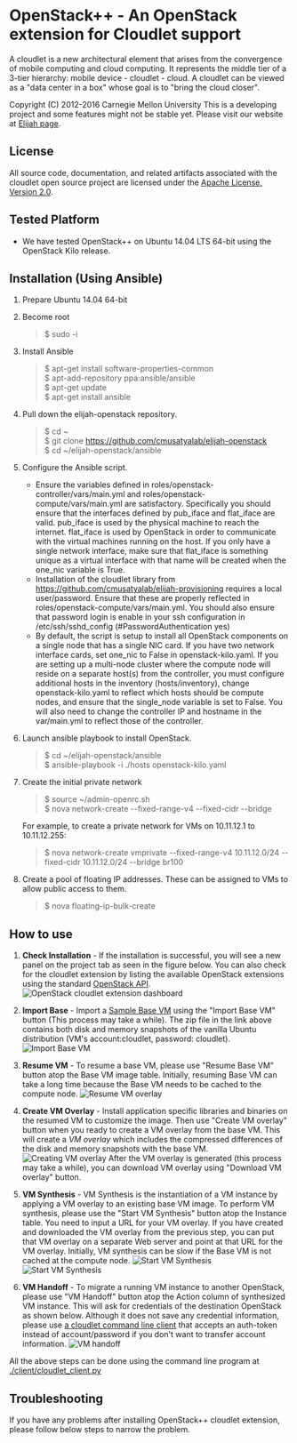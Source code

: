 OpenStack++ - An OpenStack extension for Cloudlet support
========================================================
A cloudlet is a new architectural element that arises from the convergence of
mobile computing and cloud computing. It represents the middle tier of a
3-tier hierarchy:  mobile device - cloudlet - cloud.   A cloudlet can be
viewed as a "data center in a box" whose  goal is to "bring the cloud closer".

Copyright (C) 2012-2016 Carnegie Mellon University This is a developing project
and some features might not be stable yet.  Please visit our website at [Elijah
page](http://elijah.cs.cmu.edu/).



License
----------

All source code, documentation, and related artifacts associated with the
cloudlet open source project are licensed under the [Apache License, Version
2.0](http://www.apache.org/licenses/LICENSE-2.0.html).



Tested Platform
-------------

- We have tested OpenStack++ on Ubuntu 14.04 LTS 64-bit using the OpenStack Kilo release.


Installation (Using Ansible)
-----------------------------

1. Prepare Ubuntu 14.04 64-bit

2. Become root
    > $ sudo -i

3. Install Ansible

    > $ apt-get install software-properties-common  
    > $ apt-add-repository ppa:ansible/ansible  
    > $ apt-get update  
    > $ apt-get install ansible 

3. Pull down the elijah-openstack repository.

    > $ cd ~  
    > $ git clone https://github.com/cmusatyalab/elijah-openstack  
    > $ cd ~/elijah-openstack/ansible
    
4. Configure the Ansible script.
    * Ensure the variables defined in roles/openstack-controller/vars/main.yml and roles/openstack-compute/vars/main.yml are satisfactory. Specifically you should ensure that the interfaces defined by pub_iface and flat_iface are valid. pub_iface is used by the physical machine to reach the internet. flat_iface is used by OpenStack in order to communicate with the virtual machines running on the host. If you only have a single network interface, make sure that flat_iface is something unique as a virtual interface with that name will be created when the one_nic variable is True.
    * Installation of the cloudlet library from https://github.com/cmusatyalab/elijah-provisioning requires a local user/password. Ensure that these are properly reflected in roles/openstack-compute/vars/main.yml. You should also ensure that password login is enable in your ssh configuration in /etc/ssh/sshd_config (#PasswordAuthentication yes)
    * By default, the script is setup to install all OpenStack components on a single node that has a single NIC card.  If you have two network interface cards, set one_nic to False in openstack-kilo.yaml.  If you are setting up a multi-node cluster where the compute node will reside on a separate host(s) from the controller, you must configure additional hosts in the inventory (hosts/inventory), change openstack-kilo.yaml to reflect which hosts should be compute nodes, and ensure that the single_node variable is set to False. You will also need to change the controller IP and hostname in the var/main.yml to reflect those of the controller.

5. Launch ansible playbook to install OpenStack.

    > $ cd ~/elijah-openstack/ansible   
    > $ ansible-playbook -i ./hosts openstack-kilo.yaml  

6. Create the initial private network

    > $ source ~/admin-openrc.sh  
    > $ nova network-create <name> --fixed-range-v4 <cidr> --fixed-cidr <cidr> --bridge <name of bridge to create>

   For example, to create a private network for VMs on 10.11.12.1 to 10.11.12.255:
    > $ nova network-create vmprivate --fixed-range-v4 10.11.12.0/24 --fixed-cidr 10.11.12.0/24 --bridge br100

7. Create a pool of floating IP addresses. These can be assigned to VMs to allow public access to them.

   > $ nova floating-ip-bulk-create <cidr range>


How to use
-----------

1. **Check Installation** - If the installation is successful, you will see a new panel on the project tab
as seen in the figure below.  You can also check for the cloudlet extension by listing
the available OpenStack extensions using the standard [OpenStack
API](http://developer.openstack.org/api-ref-compute-v2.html#listExtensionsv2).
![OpenStack cloudlet extension
dashboard](https://github.com/cmusatyalab/elijah-openstack/blob/master/doc/screenshot-kilo/1-cloudlet-dashboard-kilo.png?raw=true)  

2. **Import Base** - Import a [Sample Base
VM](https://storage.cmusatyalab.org/cloudlet-vm/precise-hotplug.zip) using the
"Import Base VM" button (This process may take a while). The zip file in the link above contains both disk
and memory snapshots of the vanilla Ubuntu distribution (VM's account:cloudlet, password: cloudlet). ![Import Base
VM](https://github.com/cmusatyalab/elijah-openstack/blob/master/doc/screenshot-kilo/2-import-base.png?raw=true)  

3. **Resume VM** - To resume a base VM, please use "Resume Base VM" button atop the Base VM image
table. Initially, resuming Base VM can take a long time because the Base VM needs to be cached to
the compute node. ![Resume VM
overlay](https://github.com/cmusatyalab/elijah-openstack/blob/master/doc/screenshot-kilo/3-resume-base.png?raw=true)
  

4. **Create VM Overlay** - Install application specific libraries and binaries on the resumed VM to customize the image.
Then use "Create VM overlay" button when you ready to create a VM overlay from the base VM.
 This will create a _VM overlay_ which includes the compressed differences of the disk and memory snapshots with the base VM.
![Creating VM
overlay](https://github.com/cmusatyalab/elijah-openstack/blob/master/doc/screenshot-kilo/4-create-vm-overlay.png?raw=true)
After the VM overlay is generated (this process may take a while), you
can download VM overlay using "Download VM overlay" button.  

5. **VM Synthesis** - VM Synthesis is the instantiation of a VM instance by applying a VM overlay to an existing base VM image.
To perform VM synthesis, please use the "Start VM Synthesis" button atop the Instance
table. You need to input a URL for your VM overlay. If you have created and
downloaded the VM overlay from the previous step, you can put that VM overlay on a separate Web
server and point at that URL for the VM overlay. Initially, VM synthesis can
be slow if the Base VM is not cached at the compute node. ![Start VM
Synthesis](https://github.com/cmusatyalab/elijah-openstack/blob/master/doc/screenshot-kilo/5-vm-synthesis.png?raw=true)
![Start VM Synthesis](https://github.com/cmusatyalab/elijah-openstack/blob/master/doc/screenshot-kilo/5-vm-synthesis-done.png?raw=true)  

6. **VM Handoff** - To migrate a running VM instance to another OpenStack, please use "VM Handoff"
button atop the Action column of synthesized VM instance. This will ask for
credentials of the destination OpenStack as shown below.  Although it
does not save any credential information, please use [a cloudlet command line
client](https://github.com/cmusatyalab/elijah-openstack/blob/master/client/cloudlet_client.py)
that accepts an auth-token instead of account/password if you don't want to transfer
account information.  ![VM
handoff](https://github.com/cmusatyalab/elijah-openstack/blob/master/doc/screenshot-kilo/6-vmhandoff.png?raw=true)  


All the above steps can be done using the command line program at
[./client/cloudlet_client.py](https://github.com/cmusatyalab/elijah-openstack/blob/master/client/cloudlet_client.py)



Troubleshooting
-----------------

If you have any problems after installing OpenStack++ cloudlet extension, please follow
below steps to narrow the problem.

